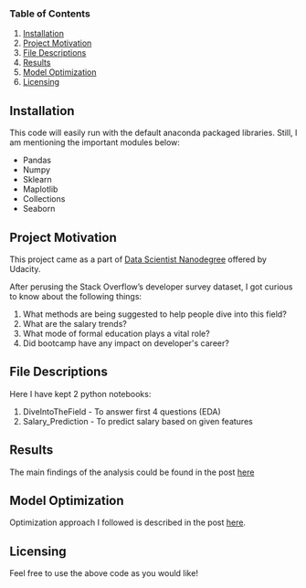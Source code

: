 ### Table of Contents

1. [Installation](#installation)
2. [Project Motivation](#motivation)
3. [File Descriptions](#files)
4. [Results](#result)
5. [Model Optimization](#optimization)
6. [Licensing](#licensing)


## Installation <a name="installation"></a>

This code will easily run with the default anaconda packaged libraries. Still, I am mentioning the important modules below:
- Pandas
- Numpy
- Sklearn
- Maplotlib
- Collections
- Seaborn

## Project Motivation<a name="motivation"></a>

This project came as a part of [Data Scientist Nanodegree](https://www.udacity.com/course/data-scientist-nanodegree--nd025) offered by Udacity.

After perusing the Stack Overflow’s developer survey dataset,  I got curious to know about the following things:
1. What methods are being suggested to help people dive into this field?
2. What are the salary trends?
3. What mode of formal education plays a vital role?
4. Did bootcamp have any impact on developer's career?

## File Descriptions <a name="files"></a>

Here I have kept 2 python notebooks:
1. DiveIntoTheField - To answer first 4 questions (EDA)
2. Salary_Prediction - To predict salary based on given features

## Results <a name="result"></a>

The main findings of the analysis could be found in the post [here](https://goelprateek.medium.com/what-does-it-take-to-become-a-developer-477b13116ddf)

## Model Optimization <a name="optimization"></a>

Optimization approach I followed is described in the post [here](https://goelprateek.medium.com/is-my-model-optimised-f1cf2fec8527).

## Licensing <a name="licensing"></a>

Feel free to use the above code as you would like! 